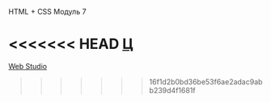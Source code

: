 HTML + CSS Модуль 7

<<<<<<< HEAD
<a href="https://valeriiaoshchepkova.github.io/goit-markup-hw-07/">Ц</a>
=======
<a href="https://valeriiaoshchepkova.github.io/goit-markup-hw-07/">Web Studio</a>
>>>>>>> 16f1d2b0bd36be53f6ae2adac9abb239d4f1681f
